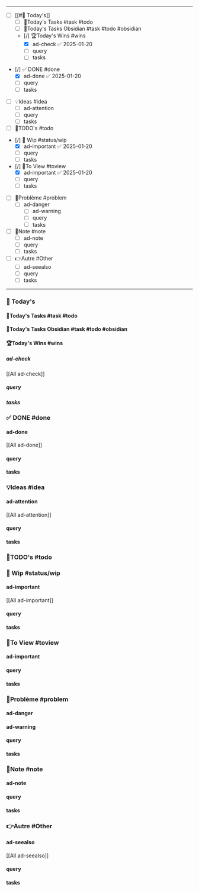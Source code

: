 
---
- [ ] [[#📅 Today's]]
	- [ ] 🚀Today's Tasks #task #todo 
	- [ ] 🚀Today's Tasks Obsidian #task #todo  #obsidian 
	- [/] 🏆Today's Wins #wins
		- [x] ad-check ✅ 2025-01-20
		- [ ] query 
		- [ ] tasks
- [/] ✅ DONE #done  
	- [x] ad-done ✅ 2025-01-20
	- [ ] query 
	- [ ] tasks
- [ ] 💡Ideas #idea 
	- [ ] ad-attention
	- [ ] query 
	- [ ] tasks
- [ ] 📎TODO's #todo 
- [/] 🚧 Wip #status/wip 
	- [x] ad-important ✅ 2025-01-20
	- [ ] query 
	- [ ] tasks
- [/] 👀To View #toview 
	- [x] ad-important ✅ 2025-01-20
	- [ ] query 
	- [ ] tasks
- [ ] 🚨Problème #problem 
	- [ ] ad-danger
		- [ ] ad-warning
		- [ ] query 
		- [ ] tasks
- [ ] 📝Note #note
	- [ ] ad-note
	- [ ] query 
	- [ ] tasks
- [ ] 👉Autre #Other
	- [ ] ad-seealso
	- [ ] query 
	- [ ] tasks

---
### 📅 Today's
#### 🚀Today's Tasks #task #todo  

#### 🚀Today's Tasks Obsidian #task #todo  #obsidian 
#### 🏆Today's Wins #wins
##### ad-check
[[All ad-check]]
##### query
##### tasks

### ✅ DONE #done 
#### ad-done
[[All ad-done]]

#### query
#### tasks
### 💡Ideas #idea 
#### ad-attention
[[All ad-attention]]
#### query 
#### tasks

### 📎TODO's #todo

### 🚧 Wip #status/wip
#### ad-important
[[All ad-important]]
#### query 
#### tasks
### 👀To View #toview
#### ad-important
#### query 
#### tasks
### 🚨Problème #problem 
#### ad-danger
#### ad-warning
#### query 
#### tasks
### 📝Note #note
#### ad-note
#### query 
#### tasks
### 👉Autre #Other
#### ad-seealso
[[All ad-seealso]]
#### query 
#### tasks


